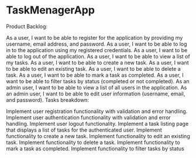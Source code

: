 # TaskMenagerApp
Product Backlog:

As a user, I want to be able to register for the application by providing my username, email address, and password.
As a user, I want to be able to log in to the application using my registered credentials.
As a user, I want to be able to log out of the application.
As a user, I want to be able to view a list of my tasks.
As a user, I want to be able to create a new task.
As a user, I want to be able to edit an existing task.
As a user, I want to be able to delete a task.
As a user, I want to be able to mark a task as completed.
As a user, I want to be able to filter tasks by status (completed or not completed).
As an admin user, I want to be able to view a list of all users in the application.
As an admin user, I want to be able to edit user information (username, email, and password).
Tasks breakdown:

Implement user registration functionality with validation and error handling.
Implement user authentication functionality with validation and error handling.
Implement user logout functionality.
Implement a task listing page that displays a list of tasks for the authenticated user.
Implement functionality to create a new task.
Implement functionality to edit an existing task.
Implement functionality to delete a task.
Implement functionality to mark a task as completed.
Implement functionality to filter tasks by status
